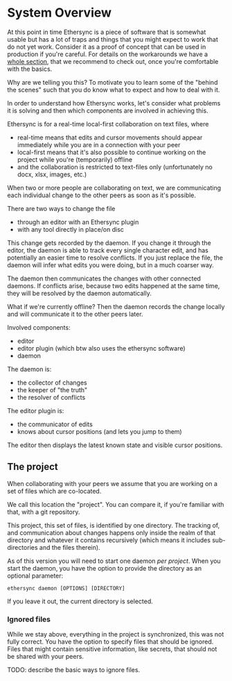 # System Overview

At this point in time Ethersync is a piece of software that is somewhat usable but
has a lot of traps and things that you might expect to work that do not yet work.
Consider it as a proof of concept that can be used in production if you're careful.
For details on the workarounds we have a [whole section](./features/workarounds.md),
that we recommend to check out, once you're comfortable with the basics.

Why are we telling you this? To motivate you to learn some of the "behind the scenes"
such that you do know what to expect and how to deal with it.

In order to understand how Ethersync works, let's consider what problems it is solving and then which components are involved in achieving this.

Ethersync is for a real-time local-first collaboration on text files, where
- real-time means that edits and cursor movements should appear immediately while you are in a connection with your peer
- local-first means that it's also possible to continue working on the project while you're (temporarily) offline
- and the collaboration is restricted to text-files only (unfortunately no docx, xlsx, images, etc.)

When two or more people are collaborating on text, we are communicating each individual change to the other peers
as soon as it's possible.

There are two ways to change the file
- through an editor with an Ethersync plugin
- with any tool directly in place/on disc

This change gets recorded by the daemon. If you change it through the editor,
the daemon is able to track every single character edit, and has potentially an easier time to resolve conflicts.
If you just replace the file, the daemon will infer what edits you were doing, but in a much coarser way.

The daemon then communicates the changes with other connected daemons.
If conflicts arise, because two edits happened at the same time, they will be resolved by the daemon automatically.

What if we're currently offline?
Then the daemon records the change locally and will communicate it to the other peers later.

Involved components:
- editor
- editor plugin (which btw also uses the ethersync software)
- daemon

The daemon is:
- the collector of changes
- the keeper of "the truth"
- the resolver of conflicts

The editor plugin is:
- the communicator of edits
- knows about cursor positions (and lets you jump to them)

The editor then displays the latest known state and visible cursor positions.

## The project

When collaborating with your peers we assume that you are working on a set of files which are co-located.

We call this location the "project".
You can compare it, if you're familiar with that, with a git repository.

This project, this set of files, is identified by one directory.
The tracking of, and communication about changes happens only inside the realm of that directory
and whatever it contains recursively (which means it includes sub-directories and the files therein).

As of this version you will need to start one daemon *per project*.
When you start the daemon, you have the option to provide the directory as an optional parameter:

    ethersync daemon [OPTIONS] [DIRECTORY]

If you leave it out, the current directory is selected.

### Ignored files

While we stay above, everything in the project is synchronized, this was not fully correct.
You have the option to specify files that should be ignored.
Files that might contain sensitive information, like secrets, that should not be shared with your peers.

TODO: describe the basic ways to ignore files.
